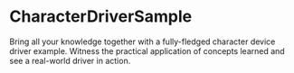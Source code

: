 # CharacterDriverSample
Bring all your knowledge together with a fully-fledged character device driver example. Witness the practical application of concepts learned and see a real-world driver in action.
